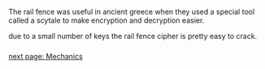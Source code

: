 The rail fence was useful in ancient greece when they used a special tool called a scytale to make encryption and decryption easier.

due to a small number of keys the rail fence cipher is pretty easy to crack.  
#####
[next page: Mechanics](https://github.com/EPHS-CyberSecurity-2020-Hour3/CipherProject/blob/Rail_Fence/Rail_Mechanics.md)


